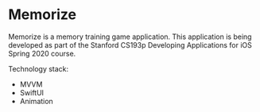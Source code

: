 # Memorize
Memorize is a memory training game application.
This application is being developed as part of the Stanford CS193p Developing Applications for iOS Spring 2020 course.

Technology stack:
- MVVM
- SwiftUI
- Animation
